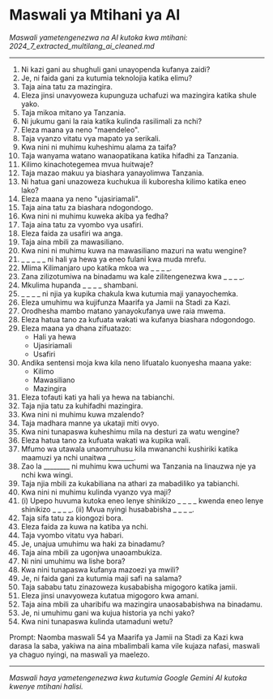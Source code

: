 # Maswali ya Mtihani ya AI
*Maswali yametengenezwa na AI kutoka kwa mtihani: 2024_7_extracted_multilang_ai_cleaned.md*

---

1. Ni kazi gani au shughuli gani unayopenda kufanya zaidi?
2. Je, ni faida gani za kutumia teknolojia katika elimu?
3. Taja aina tatu za mazingira.
4. Eleza jinsi unavyoweza kupunguza uchafuzi wa mazingira katika shule yako.
5. Taja mikoa mitano ya Tanzania.
6. Ni jukumu gani la raia katika kulinda rasilimali za nchi?
7. Eleza maana ya neno "maendeleo".
8. Taja vyanzo vitatu vya mapato ya serikali.
9. Kwa nini ni muhimu kuheshimu alama za taifa?
10. Taja wanyama watano wanaopatikana katika hifadhi za Tanzania.
11. Kilimo kinachotegemea mvua huitwaje?
12. Taja mazao makuu ya biashara yanayolimwa Tanzania.
13. Ni hatua gani unazoweza kuchukua ili kuboresha kilimo katika eneo lako?
14. Eleza maana ya neno "ujasiriamali".
15. Taja aina tatu za biashara ndogondogo.
16. Kwa nini ni muhimu kuweka akiba ya fedha?
17. Taja aina tatu za vyombo vya usafiri.
18. Eleza faida za usafiri wa anga.
19. Taja aina mbili za mawasiliano.
20. Kwa nini ni muhimu kuwa na mawasiliano mazuri na watu wengine?
21. _ _ _ _ _ ni hali ya hewa ya eneo fulani kwa muda mrefu.
22. Mlima Kilimanjaro upo katika mkoa wa _ _ _ _.
23. Zana zilizotumiwa na binadamu wa kale zilitengenezwa kwa _ _ _ _.
24. Mkulima hupanda _ _ _ _ shambani.
25. _ _ _ _ ni njia ya kupika chakula kwa kutumia maji yanayochemka.
26. Eleza umuhimu wa kujifunza Maarifa ya Jamii na Stadi za Kazi.
27. Orodhesha mambo matano yanayokufanya uwe raia mwema.
28. Eleza hatua tano za kufuata wakati wa kufanya biashara ndogondogo.
29. Eleza maana ya dhana zifuatazo:
    *   Hali ya hewa
    *   Ujasiriamali
    *   Usafiri
30. Andika sentensi moja kwa kila neno lifuatalo kuonyesha maana yake:
    *   Kilimo
    *   Mawasiliano
    *   Mazingira
31. Eleza tofauti kati ya hali ya hewa na tabianchi.
32. Taja njia tatu za kuhifadhi mazingira.
33. Kwa nini ni muhimu kuwa mzalendo?
34. Taja madhara manne ya ukataji miti ovyo.
35. Kwa nini tunapaswa kuheshimu mila na desturi za watu wengine?
36. Eleza hatua tano za kufuata wakati wa kupika wali.
37. Mfumo wa utawala unaomruhusu kila mwananchi kushiriki katika maamuzi ya nchi unaitwa ________.
38. Zao la ________ ni muhimu kwa uchumi wa Tanzania na linauzwa nje ya nchi kwa wingi.
39. Taja njia mbili za kukabiliana na athari za mabadiliko ya tabianchi.
40. Kwa nini ni muhimu kulinda vyanzo vya maji?
41. (i) Upepo huvuma kutoka eneo lenye shinikizo _ _ _ _ kwenda eneo lenye shinikizo _ _ _ _.
    (ii) Mvua nyingi husababisha _ _ _ _.
42. Taja sifa tatu za kiongozi bora.
43. Eleza faida za kuwa na katiba ya nchi.
44. Taja vyombo vitatu vya habari.
45. Je, unajua umuhimu wa haki za binadamu?
46. Taja aina mbili za ugonjwa unaoambukiza.
47. Ni nini umuhimu wa lishe bora?
48. Kwa nini tunapaswa kufanya mazoezi ya mwili?
49. Je, ni faida gani za kutumia maji safi na salama?
50. Taja sababu tatu zinazoweza kusababisha migogoro katika jamii.
51. Eleza jinsi unavyoweza kutatua migogoro kwa amani.
52. Taja aina mbili za uharibifu wa mazingira unaosababishwa na binadamu.
53. Je, ni umuhimu gani wa kujua historia ya nchi yako?
54. Kwa nini tunapaswa kulinda utamaduni wetu?

Prompt: Naomba maswali 54 ya Maarifa ya Jamii na Stadi za Kazi kwa darasa la saba, yakiwa na aina mbalimbali kama vile kujaza nafasi, maswali ya chaguo nyingi, na maswali ya maelezo.

---
*Maswali haya yametengenezwa kwa kutumia Google Gemini AI kutoka kwenye mtihani halisi.*
